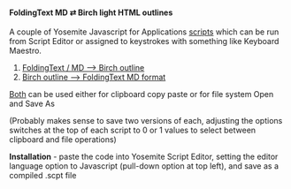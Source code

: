 #### FoldingText MD ⇄ Birch light HTML outlines

A couple of Yosemite Javascript for Applications [scripts](https://github.com/RobTrew/txtquery-tools/tree/master/Copy%20paste%20and%20Open%20Save%20As%20between%20FT%20MD%20and%20Birch%20ML) which can be run from Script Editor or assigned to keystrokes with something like Keyboard Maestro.

1. [FoldingText / MD --> Birch outline](https://github.com/RobTrew/txtquery-tools/tree/master/Copy%20paste%20and%20Open%20Save%20As%20between%20FT%20MD%20and%20Birch%20ML)
2. [Birch outline --> FoldingText MD format](https://github.com/RobTrew/txtquery-tools/tree/master/Copy%20paste%20and%20Open%20Save%20As%20between%20FT%20MD%20and%20Birch%20ML)

[Both](https://github.com/RobTrew/txtquery-tools/tree/master/Copy%20paste%20and%20Open%20Save%20As%20between%20FT%20MD%20and%20Birch%20ML) can be used either for clipboard copy paste or for file system Open and Save As

(Probably makes sense to save two versions of each, adjusting the options switches at the top of each script to 0 or 1 values to select between clipboard and file operations)

**Installation** - paste the code into Yosemite Script Editor, setting the editor language option to Javascript (pull-down option at top left), and save as a compiled .scpt file

